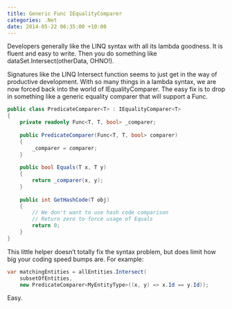 ```yaml
---
title: Generic Func IEqualityComparer
categories: .Net
date: 2014-05-22 06:35:00 +10:00
---
```


Developers generally like the LINQ syntax with all its lambda goodness. It is fluent and easy to write. Then you do something like dataSet.Intersect(otherData, OHNO!).

Signatures like the LINQ Intersect function seems to just get in the way of productive development. With so many things in a lambda syntax, we are now forced back into the world of IEqualityComparer. The easy fix is to drop in something like a generic equality comparer that will support a Func.

<!--more-->

```csharp
public class PredicateComparer<T> : IEqualityComparer<T>
{
    private readonly Func<T, T, bool> _comparer;
    
    public PredicateComparer(Func<T, T, bool> comparer)
    {
        _comparer = comparer;
    }
    
    public bool Equals(T x, T y)
    {
        return _comparer(x, y);
    }
    
    public int GetHashCode(T obj)
    {
        // We don't want to use hash code comparison
        // Return zero to force usage of Equals
        return 0;
    }
}    
```

This little helper doesn’t totally fix the syntax problem, but does limit how big your coding speed bumps are. For example:

```csharp
var matchingEntities = allEntities.Intersect(
    subsetOfEntities,
    new PredicateComparer<MyEntityType>((x, y) => x.Id == y.Id));
```

Easy.


